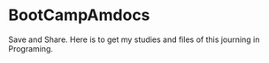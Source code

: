 # BootCampAmdocs
Save and Share. Here is to get my studies and files of this journing in Programing.
